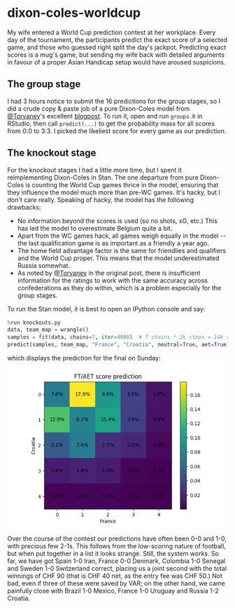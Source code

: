 # dixon-coles-worldcup

My wife entered a World Cup prediction contest at her workplace.
Every day of the tournament, the participants predict the exact score
of a selected game, and those who guessed right split the day's jackpot.
Predicting exact scores is a mug's game, but sending my wife back
with detailed arguments in favour of a proper Asian Handicap setup would 
have aroused suspicions.

## The group stage
I had 3 hours notice to submit the 16 predictions for the group stages, so I 
did a crude copy & paste job of a pure Dixon-Coles model 
from [@Torvaney](https://github.com/torvaney)'s excellent 
[blogpost](http://www.statsandsnakeoil.com/2018/06/05/modelling-the-world-cup-with-regista/).
To run it, open and run `groups.R` in RStudio, then call `predict(...)` to get
the probability mass for all scores from 0:0 to 3:3. I picked the likeliest
score for every game as our prediction.

## The knockout stage
For the knockout stages I had a little more time, but I spent it reimplementing
Dixon-Coles in Stan. The one departure from pure Dixon-Coles is counting the
World Cup games thrice in the model, ensuring that they influence 
the model much more than pre-WC games. It's hacky, but I don't care really.
Speaking of hacky, the model has the following drawbacks:
* No information beyond the scores is used (so no shots, xG, etc.) This has led
the model to overestimate Belgium quite a bit.
* Apart from the WC games hack, all games weigh equally in the model -- the last
qualification game is as important as a friendly a year ago.
* The home field advantage factor is the same for friendlies and qualifiers and the
World Cup proper. This means that the model underestimated Russia somewhat.
* As noted by [@Torvaney](https://github.com/torvaney) in the original post,
there is insufficient information for the ratings to work with the same accuracy 
across confederations as they do within, which is a problem especially for the
group stages.

To run the Stan model, it is best to open an IPython console and say:
```python
%run knockouts.py
data, team_map = wrangle()
samples = fit(data, chains=7, iter=4000)  # 7 chains * 2k steps = 14k samples
predict(samples, team_map, "France", "Croatia", neutral=True, aet=True)
```
which displays the prediction for the final on Sunday:
![1-0 it is then](doc/final_prediction.png)

Over the course of the contest our predictions have often been 0-0 and 1-0,
with precious few 2-1s. This follows from the low-scoring nature of football,
but when put together in a list it looks strange. Still, the system works. So far, 
we have got Spain 1-0 Iran, France 0-0 Denmark, Colombia 1-0 Senegal 
and Sweden 1-0 Switzerland correct, placing us a joint second with 
the total winnings of CHF 90 (that is CHF 40 net, as the entry fee was CHF 50.)
Not bad, even if three of these were saved by VAR; on the other hand, we came
painfully close with Brazil 1-0 Mexico, France 1-0 Uruguay and Russia 1-2 Croatia.

